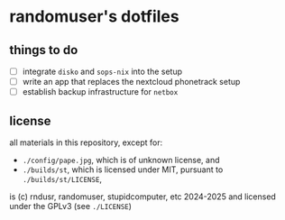 randomuser's dotfiles
=====================

things to do
------------

* [ ] integrate `disko` and `sops-nix` into the setup
* [ ] write an app that replaces the nextcloud phonetrack setup
* [ ] establish backup infrastructure for `netbox`

license
-------

all materials in this repository, except for:

* `./config/pape.jpg`, which is of unknown license, and
* `./builds/st`, which is licensed under MIT, pursuant to `./builds/st/LICENSE`,

is (c) rndusr, randomuser, stupidcomputer, etc 2024-2025 and licensed under the GPLv3 (see `./LICENSE`)

